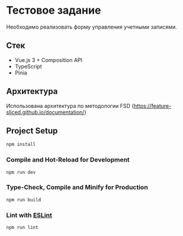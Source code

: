 # Тестовое задание

Необходимо реализовать форму управления учетными записями.

## Стек

- Vue.js 3 + Composition API
- TypeScript
- Pinia

## Архитектура

Использована архитектура по методологии FSD (https://feature-sliced.github.io/documentation/)

## Project Setup

```sh
npm install
```

### Compile and Hot-Reload for Development

```sh
npm run dev
```

### Type-Check, Compile and Minify for Production

```sh
npm run build
```

### Lint with [ESLint](https://eslint.org/)

```sh
npm run lint
```
